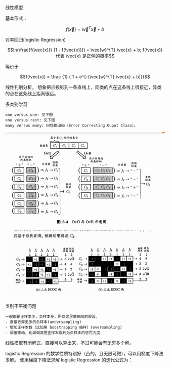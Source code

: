 线性模型

基本形式：

$$f(\vec{x}) = \vec{w}^{T} \vec{x} + b$$


对率回归(logistic Regression)

$$In(\frac{f(\vec{x})} {1 - f(\vec{x})}) = \vec{w}^{T} \vec{x} + b; f(\vec{x}) 代表 \vec{x} 是正例的概率$$

等价于

$$f(\vec{x}) = \frac {1} { 1 + e^{-(\vec{w}^{T} \vec{x} + b)}}$$




线性判别分析， 想象把点投影到一条直线上，同类的点在这条线上很接近，异类的点在这条线上距离很远。



多类别学习

	one versus one: 见下图
    one versus rest: 见下图
    many versus many: 纠错输出码（Error Correcting Ouput Class）。


![multiple_classifier](multiple_classifier.png)
![ECOC](ECOC.png)


类别不平衡问题

	一般都是正样本少，负样本多，所以这里做相同的假设。
    - 直接丢弃更多的负样本(undersampling)
    - 增加正样本数（比如用 boostrapping 抽样）(oversampling)
    - 阈值移动，比如调高把正样本误判为负样本的惩罚力度


线性模型有闭解式，直接可以算出来，不过可能会有无穷多个解。

logistic Regression 的数学性质特别好（凸的，且无限可微），可以用梯度下降法求解。
使用梯度下降法求解 logistic Regression 的迭代公式为：


